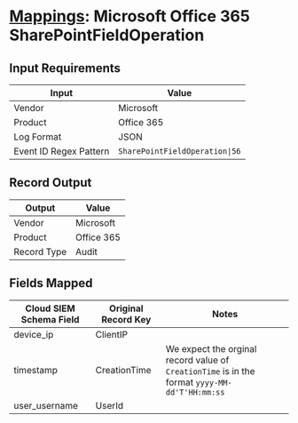 # [Mappings](README.md): Microsoft Office 365 SharePointFieldOperation

## Input Requirements

|Input|Value|
|-----|-----|
|Vendor|Microsoft|
|Product|Office 365|
|Log Format|JSON|
|Event ID Regex Pattern|`SharePointFieldOperation\|56`|

## Record Output

|Output|Value|
|------|-----|
|Vendor|Microsoft|
|Product|Office 365|
|Record Type|Audit|

## Fields Mapped

|Cloud SIEM Schema Field|Original Record Key|Notes|
|-----------------------|-------------------|-----|
|device_ip|ClientIP||
|timestamp|CreationTime|We expect the orginal record value of `CreationTime` is in the format `yyyy-MM-dd'T'HH:mm:ss`|
|user_username|UserId||

